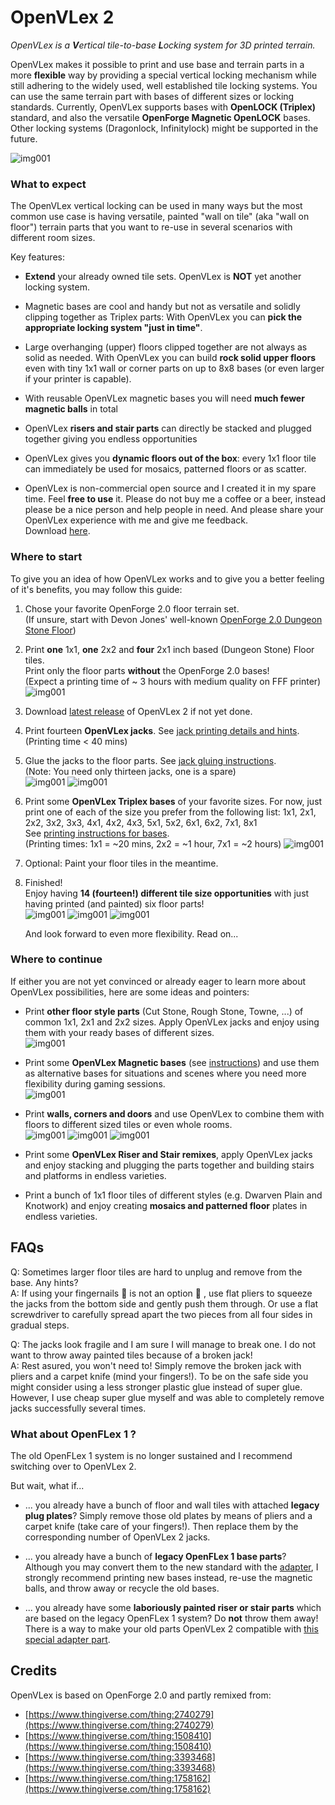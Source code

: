 # OpenVLex 2

_OpenVLex is a **V**ertical tile-to-base **L**ocking system for 3D printed terrain._

OpenVLex makes it possible to print and use base and terrain parts in a more **flexible** way by providing a special vertical locking mechanism while still adhering to the widely used, well established tile locking systems. You can use the same terrain part with bases of different sizes or locking standards. Currently, OpenVLex supports bases with **OpenLOCK (Triplex)** standard, and also the versatile **OpenForge Magnetic OpenLOCK** bases. Other locking systems (Dragonlock, Infinitylock) might be supported in the future. 

![img001](img/openvlex001.gif)

### What to expect

The OpenVLex vertical locking can be used in many ways but the most common use case is having versatile, painted "wall on tile" (aka "wall on floor") terrain parts that you want to re-use in several scenarios with different room sizes.

Key features:

* **Extend** your already owned tile sets. OpenVLex is **NOT** yet another locking system.

* Magnetic bases are cool and handy but not as versatile and solidly clipping together as Triplex parts: With OpenVLex you can **pick the appropriate locking system "just in time"**.

* Large overhanging (upper) floors clipped together are not always as solid as needed. With OpenVLex you can build **rock solid upper floors** even with tiny 1x1 wall or corner parts on up to 8x8 bases (or even larger if your printer is capable).

* With reusable OpenVLex magnetic bases you will need **much fewer magnetic balls** in total

* OpenVLex **risers and stair parts** can directly be stacked and plugged together giving you endless opportunities

* OpenVLex gives you **dynamic floors out of the box**: every 1x1 floor tile can immediately be used for mosaics, patterned floors or as scatter. 

* OpenVLex is non-commercial open source and I created it in my spare time. Feel **free to use** it. Please do not buy me a coffee or a beer, instead please be a nice person and help people in need. And please share your OpenVLex experience with me and give me feedback.  
  Download [here](https://github.com/manolitto/openvlex2/releases).


### Where to start

To give you an idea of how OpenVLex works and to give you a better feeling of it's benefits, you may follow this guide:

1. Chose your favorite OpenForge 2.0 floor terrain set.  
   (If unsure, start with Devon Jones' well-known <a href="https://www.thingiverse.com/thing:2740273" target="_blank">OpenForge 2.0 Dungeon Stone Floor</a>)
2. Print **one** 1x1, **one** 2x2 and **four** 2x1 inch based (Dungeon Stone) Floor tiles.  
   Print only the floor parts **without** the OpenForge 2.0 bases!  
   (Expect a printing time of ~ 3 hours with medium quality on FFF printer)  
   ![img001](img/img001.jpg)
3. Download [latest release](https://github.com/manolitto/openvlex2/releases) of OpenVLex 2 if not yet done.
4. Print fourteen **OpenVLex jacks**. See [jack printing details and hints](jacks/README.md).  
   (Printing time < 40 mins)
5. Glue the jacks to the floor parts. See [jack gluing instructions](jacks/README.md).  
   (Note: You need only thirteen jacks, one is a spare)  
   ![img001](img/img002.jpg)
   ![img001](img/img003.jpg)
6. Print some **OpenVLex Triplex bases** of your favorite sizes. For now, just print one of each of the size you prefer from the following list: 1x1, 2x1, 2x2, 3x2, 3x3, 4x1, 4x2, 4x3, 5x1, 5x2, 6x1, 6x2, 7x1, 8x1  
   See [printing instructions for bases](bases/README.md).  
   (Printing times: 1x1 = ~20 mins, 2x2 = ~1 hour, 7x1 = ~2 hours)
   ![img001](img/img004.jpg)
7. Optional: Paint your floor tiles in the meantime.
8. Finished!  
   Enjoy having **14 (fourteen!) different tile size opportunities** with just having printed (and painted) six floor parts!      
  ![img001](img/img009.jpg)
  ![img001](img/img010.jpg)
  ![img001](img/img011.jpg)
   
   And look forward to even more flexibility. Read on...
   
### Where to continue

If either you are not yet convinced or already eager to learn more about OpenVLex possibilities, here are some ideas and pointers:

* Print **other floor style parts** (Cut Stone, Rough Stone, Towne, ...) of common 1x1, 2x1 and 2x2 sizes. Apply OpenVLex jacks and enjoy using them with your ready bases of different sizes.  
  ![img001](img/img012.jpg)

* Print some **OpenVLex Magnetic bases** (see [instructions](bases/README.md)) and use them as alternative bases for situations and scenes where you need more flexibility during gaming sessions.    
  ![img001](img/img006.jpg)

* Print **walls, corners and doors** and use OpenVLex to combine them with floors to different sized tiles or even whole rooms.  
  ![img001](img/img005.jpg)
  ![img001](img/img007.jpg)
  ![img001](img/img008.jpg)

* Print some **OpenVLex Riser and Stair remixes**, apply OpenVLex jacks and enjoy stacking and plugging the parts together and building stairs and platforms in endless varieties.

* Print a bunch of 1x1 floor tiles of different styles (e.g. Dwarven Plain and Knotwork) and enjoy creating **mosaics and patterned floor** plates in endless varieties.


FAQs
----
Q: Sometimes larger floor tiles are hard to unplug and remove from the base. Any hints?  
A: If using your fingernails 💅&nbsp;is not an option 😬&nbsp;, use flat pliers to squeeze the jacks from the bottom side and gently push them through. Or use a flat screwdriver to carefully spread apart the two pieces from all four sides in gradual steps.
  
Q: The jacks look fragile and I am sure I will manage to break one. I do not want to throw away painted tiles because of a broken jack!  
A: Rest asured, you won't need to! Simply remove the broken jack with pliers and a carpet knife (mind your fingers!). To be on the safe side you might consider using a less stronger plastic glue instead of super glue. However, I use cheap super glue myself and was able to completely remove jacks successfully several times.

### What about OpenFLex 1 ?

The old OpenFLex 1 system is no longer sustained and I recommend switching over to OpenVLex 2.

But wait, what if...

* ... you already have a bunch of floor and wall tiles with attached **legacy plug plates**? Simply remove those old plates by means of pliers and a carpet knife (take care of your fingers!). Then replace them by the corresponding number of OpenVLex 2 jacks.

* ... you already have a bunch of **legacy OpenFLex 1 base parts**? Although you may convert them to the new standard with the [adapter](openvlex_1to2_adapter/README.md), I strongly recommend printing new bases instead, re-use the magnetic balls, and throw away or recycle the old bases.

* ... you already have some **laboriously painted riser or stair parts** which are based on the legacy OpenFLex 1 system? Do **not** throw them away! There is a way to make your old parts OpenVLex 2 compatible with [this special adapter part](openvlex_1to2_adapter/README.md).

Credits
-------

OpenVLex is based on OpenForge 2.0 and partly remixed from:

* [https://www.thingiverse.com/thing:2740279](https://www.thingiverse.com/thing:2740279)
* [https://www.thingiverse.com/thing:1508410](https://www.thingiverse.com/thing:1508410)
* [https://www.thingiverse.com/thing:3393468](https://www.thingiverse.com/thing:3393468)
* [https://www.thingiverse.com/thing:1758162](https://www.thingiverse.com/thing:1758162)

